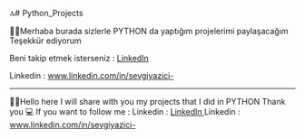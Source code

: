 🔝# Python_Projects

📌📌Merhaba burada sizlerle PYTHON da yaptığım projelerimi paylaşacağım 
Teşekkür ediyorum 

Beni takip etmek isterseniz : 
[LinkedIn ]( www.linkedin.com/in/sevgiyazici-)


Linkedin : www.linkedin.com/in/sevgiyazici-

----------------

📌📌Hello here I will share with you my projects that I did in PYTHON
Thank you 💻
If you want to follow me : 
Linkedin : [LinkedIn ]( www.linkedin.com/in/sevgiyazici-)
Linkedin : www.linkedin.com/in/sevgiyazici-
